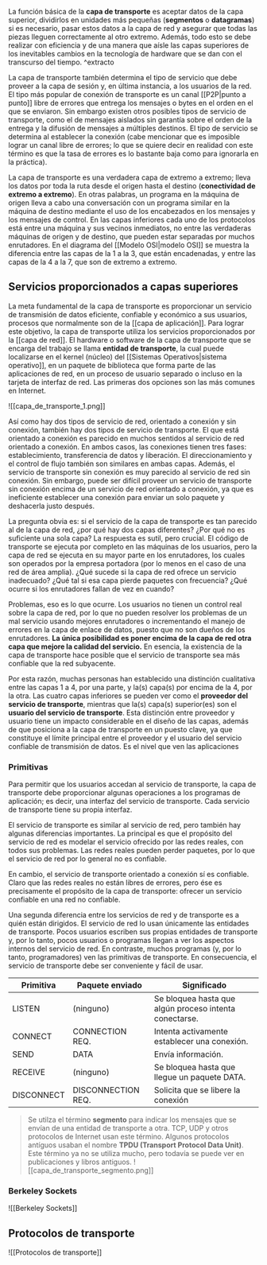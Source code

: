 La función básica de la **capa de transporte** es aceptar datos de la capa superior, dividirlos en unidades más pequeñas (**segmentos** o **datagramas**) si es necesario, pasar estos datos a la capa de red y asegurar que todas las piezas lleguen correctamente al otro extremo. Además, todo esto se debe realizar con eficiencia y de una manera que aísle las capas superiores de los inevitables cambios en la tecnología de hardware que se dan con el transcurso del tiempo. ^extracto

La capa de transporte también determina el tipo de servicio que debe proveer a la capa de sesión y, en última instancia, a los usuarios de la red. El tipo más popular de conexión de transporte es un canal [[P2P|punto a punto]] libre de errores que entrega los mensajes o bytes en el orden en el que se enviaron. Sin embargo existen otros posibles tipos de servicio de transporte, como el de mensajes aislados sin garantía sobre el orden de la entrega y la difusión de mensajes a múltiples destinos. El tipo de servicio se determina al establecer la conexión (cabe mencionar que es imposible lograr un canal libre de errores; lo que se quiere decir en realidad con este término es que la tasa de errores es lo bastante baja como para ignorarla en la práctica).

La capa de transporte es una verdadera capa de extremo a extremo; lleva los datos por toda la ruta desde el origen hasta el destino (**conectividad de extremo a extremo**). En otras palabras, un programa en la máquina de origen lleva a cabo una conversación con un programa similar en la máquina de destino mediante el uso de los encabezados en los mensajes y los mensajes de control. En las capas inferiores cada uno de los protocolos está entre una máquina y sus vecinos inmediatos, no entre las verdaderas máquinas de origen y de destino, que pueden estar separadas por muchos enrutadores. En el diagrama del [[Modelo OSI|modelo OSI]] se muestra la diferencia entre las capas de la 1 a la 3, que están encadenadas, y entre las capas de la 4 a la 7, que son de extremo a extremo.

## Servicios proporcionados a capas superiores
La meta fundamental de la capa de transporte es proporcionar un servicio de transmisión de datos eficiente, confiable y económico a sus usuarios, procesos que normalmente son de la [[capa de aplicación]]. Para lograr este objetivo, la capa de transporte utiliza los servicios proporcionados por la [[capa de red]]. El hardware o software de la capa de transporte que se encarga del trabajo se llama **entidad de transporte**, la cual puede localizarse en el kernel (núcleo) del [[Sistemas Operativos|sistema operativo]], en un paquete de biblioteca que forma parte de las aplicaciones de red, en un proceso de usuario separado o incluso en la tarjeta de interfaz de red. Las primeras dos opciones son las más comunes en Internet.

![[capa_de_transporte_1.png]]

Así como hay dos tipos de servicio de red, orientado a conexión y sin conexión, también hay dos tipos de servicio de transporte. El que está orientado a conexión es parecido en muchos sentidos al servicio de red orientado a conexión. En ambos casos, las conexiones tienen tres fases: establecimiento, transferencia de datos y liberación. El direccionamiento y el control de flujo también son similares en ambas capas. Además, el servicio de transporte sin conexión es muy parecido al servicio de red sin conexión. Sin embargo, puede ser difícil proveer un servicio de transporte sin conexión encima de un servicio de red orientado a conexión, ya que es ineficiente establecer una conexión para enviar un solo paquete y deshacerla justo después.

La pregunta obvia es: si el servicio de la capa de transporte es tan parecido al de la capa de red, ¿por qué hay dos capas diferentes? ¿Por qué no es suficiente una sola capa? La respuesta es sutil, pero crucial. El código de transporte se ejecuta por completo en las máquinas de los usuarios, pero la capa de red se ejecuta en su mayor parte en los enrutadores, los cuales son operados por la empresa portadora (por lo menos en el caso de una red de área amplia). ¿Qué sucede si la capa de red ofrece un servicio inadecuado? ¿Qué tal si esa capa pierde paquetes con frecuencia? ¿Qué ocurre si los enrutadores fallan de vez en cuando?

Problemas, eso es lo que ocurre. Los usuarios no tienen un control real sobre la capa de red, por lo que no pueden resolver los problemas de un mal servicio usando mejores enrutadores o incrementando el manejo de errores en la capa de enlace de datos, puesto que no son dueños de los enrutadores. **La única posibilidad es poner encima de la capa de red otra capa que mejore la calidad del servicio.** En esencia, la existencia de la capa de transporte hace posible que el servicio de transporte sea más confiable que la red subyacente.

Por esta razón, muchas personas han establecido una distinción cualitativa entre las capas 1 a 4, por una parte, y la(s) capa(s) por encima de la 4, por la otra. Las cuatro capas inferiores se pueden ver como el **proveedor del servicio de transporte**, mientras que la(s) capa(s) superior(es) son el **usuario del servicio de transporte**. Esta distinción entre proveedor y usuario tiene un impacto considerable en el diseño de las capas, además de que posiciona a la capa de transporte en un puesto clave, ya que constituye el límite principal entre el proveedor y el usuario del servicio confiable de transmisión de datos. Es el nivel que ven las aplicaciones

### Primitivas
Para permitir que los usuarios accedan al servicio de transporte, la capa de transporte debe proporcionar algunas operaciones a los programas de aplicación; es decir, una interfaz del servicio de transporte. Cada servicio de transporte tiene su propia interfaz.

El servicio de transporte es similar al servicio de red, pero también hay algunas diferencias importantes. La principal es que el propósito del servicio de red es modelar el servicio ofrecido por las redes reales, con todos sus problemas. Las redes reales pueden perder paquetes, por lo que el servicio de red por lo general no es confiable.

En cambio, el servicio de transporte orientado a conexión sí es confiable. Claro que las redes reales no están libres de errores, pero ése es precisamente el propósito de la capa de transporte: ofrecer un servicio confiable en una red no confiable.

Una segunda diferencia entre los servicios de red y de transporte es a quién están dirigidos. El servicio de red lo usan únicamente las entidades de transporte. Pocos usuarios escriben sus propias entidades de transporte y, por lo tanto, pocos usuarios o programas llegan a ver los aspectos internos del servicio de red. En contraste, muchos programas (y, por lo tanto, programadores) ven las primitivas de transporte. En consecuencia, el servicio de transporte debe ser conveniente y fácil de usar.

| Primitiva  | Paquete enviado    | Significado                                            |
| ---------- | ------------------ | ------------------------------------------------------ |
| LISTEN     | (ninguno)          | Se bloquea hasta que algún proceso intenta conectarse. |
| CONNECT    | CONNECTION REQ.    | Intenta activamente establecer una conexión.           |
| SEND       | DATA               | Envía información.                                     |
| RECEIVE    | (ninguno)          | Se bloquea hasta que llegue un paquete DATA.           |
| DISCONNECT | DISCONNECTION REQ. | Solicita que se libere la conexión                     |

> Se utilza el término **segmento** para indicar los mensajes que se envían de una entidad de transporte a otra. TCP, UDP y otros protocolos de Internet usan este término. Algunos protocolos antíguos usaban el nombre **TPDU (Transport Protocol Data Unit)**. Este término ya no se utiliza mucho, pero todavía se puede ver en publicaciones y libros antiguos.
> ![[capa_de_transporte_segmento.png]]

### Berkeley Sockets
![[Berkeley Sockets]]

## Protocolos de transporte
![[Protocolos de transporte]]